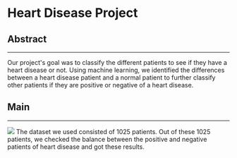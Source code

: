 # Heart Disease Project
## Abstract
----------------
Our project's goal was to classify the different patients to see if they have a heart
disease or not. Using machine learning, we identified the differences between a heart disease
patient and a normal patient to further classify other patients if they are positive or negative of a heart disease.


## Main
-----------
<img src=".image/target.png">
The dataset we used consisted of 1025 patients. Out of these 1025 patients, 
we checked the balance between the positive and negative patients of heart disease and got these results.
